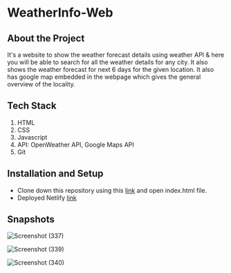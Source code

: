 # WeatherInfo-Web

## About the Project

It's a website to show the weather forecast details using weather API & here you will be able to search for all the weather details for any city. It also shows the weather forecast for next 6 days for the given location. It also has google map embedded in the webpage which gives the general overview of the locality.
 

## Tech Stack
 1. HTML
 2. CSS
 3. Javascript
 4. API: OpenWeather API, Google Maps API
 5. Git

## Installation and Setup
* Clone down this repository using this [link](https://github.com/AamirSohail763/WeatherInfo-Web) and open index.html file.
* Deployed Netlify [link](https://weather-info-v2.netlify.app/)


## Snapshots

![Screenshot (337)](https://user-images.githubusercontent.com/101388758/184546632-2802c257-2248-4ebd-834b-9cef9a2ba72c.png)

![Screenshot (339)](https://user-images.githubusercontent.com/101388758/184546650-5cfa9a0f-a0e7-4453-a77f-d9dbb0b07f0b.png)

![Screenshot (340)](https://user-images.githubusercontent.com/101388758/184546661-b1f0f800-fc51-47f5-a03e-36396644853d.png)
